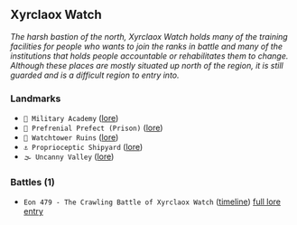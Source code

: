## Xyrclaox Watch

*The harsh bastion of the north, Xyrclaox Watch holds many of the training facilities for people who wants to join the ranks in battle and many of the institutions that holds people accountable or rehabilitates them to change. Although these places are mostly situated up north of the region, it is still guarded and is a difficult region to entry into.*
### Landmarks
- `🏯 Military Academy` ([lore](<https://zeithalt.github.io//r/military_academy.html>))
- `🚷 Prefrenial Prefect (Prison)` ([lore](<https://zeithalt.github.io//r/prefrenial_prefect.html>))
- `🗼 Watchtower Ruins` ([lore](<https://zeithalt.github.io//r/watchtower_ruins.html>))
- `⚓ Proprioceptic Shipyard` ([lore](<https://zeithalt.github.io//r/proprioceptic_shipyard.html>))
- `🌫️ Uncanny Valley` ([lore](<https://zeithalt.github.io//r/uncanny_valley.html>))
### Battles (1)
- `Eon 479 - The Crawling Battle of Xyrclaox Watch` ([timeline](<https://zeithalt.github.io//t/#eon0479>))
[full lore entry](<https://zeithalt.github.io//r/xyrclaox_watch.html>)
